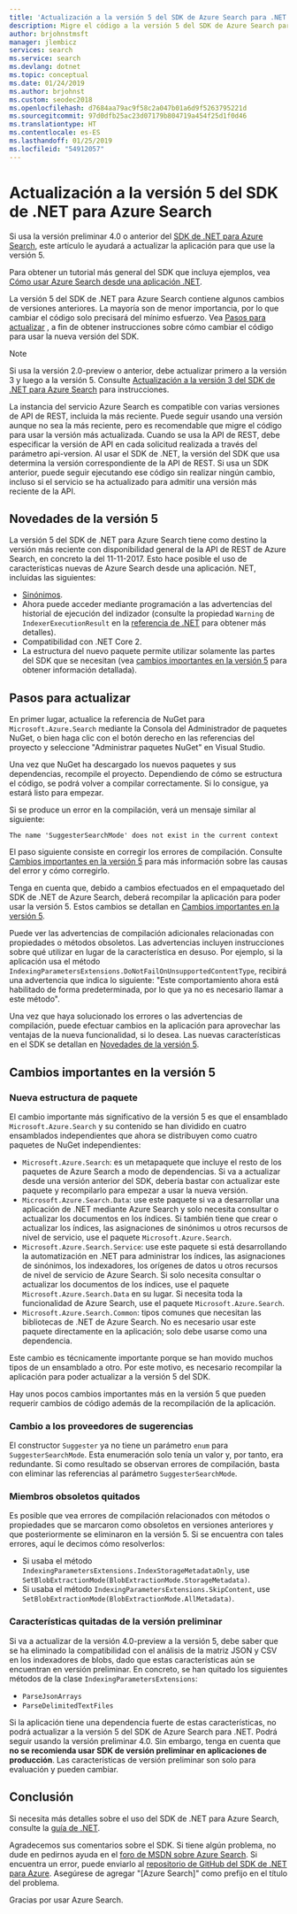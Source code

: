 ```yaml
---
title: 'Actualización a la versión 5 del SDK de Azure Search para .NET: Azure Search'
description: Migre el código a la versión 5 del SDK de Azure Search para .NET a partir de versiones anteriores. Obtenga información sobre las novedades y los cambios de código necesarios.
author: brjohnstmsft
manager: jlembicz
services: search
ms.service: search
ms.devlang: dotnet
ms.topic: conceptual
ms.date: 01/24/2019
ms.author: brjohnst
ms.custom: seodec2018
ms.openlocfilehash: d7684aa79ac9f58c2a047b01a6d9f5263795221d
ms.sourcegitcommit: 97d0dfb25ac23d07179b804719a454f25d1f0d46
ms.translationtype: HT
ms.contentlocale: es-ES
ms.lasthandoff: 01/25/2019
ms.locfileid: "54912057"
---
```

# <a name="upgrading-to-the-azure-search-net-sdk-version-5"></a>Actualización a la versión 5 del SDK de .NET para Azure Search
Si usa la versión preliminar 4.0 o anterior del [SDK de .NET para Azure Search](https://aka.ms/search-sdk), este artículo le ayudará a actualizar la aplicación para que use la versión 5.

Para obtener un tutorial más general del SDK que incluya ejemplos, vea [Cómo usar Azure Search desde una aplicación .NET](search-howto-dotnet-sdk.md).

La versión 5 del SDK de .NET para Azure Search contiene algunos cambios de versiones anteriores. La mayoría son de menor importancia, por lo que cambiar el código solo precisará del mínimo esfuerzo. Vea [Pasos para actualizar](#UpgradeSteps) , a fin de obtener instrucciones sobre cómo cambiar el código para usar la nueva versión del SDK.

> [!NOTE]
> Si usa la versión 2.0-preview o anterior, debe actualizar primero a la versión 3 y luego a la versión 5. Consulte [Actualización a la versión 3 del SDK de .NET para Azure Search](search-dotnet-sdk-migration.md) para instrucciones.
>
> La instancia del servicio Azure Search es compatible con varias versiones de API de REST, incluida la más reciente. Puede seguir usando una versión aunque no sea la más reciente, pero es recomendable que migre el código para usar la versión más actualizada. Cuando se usa la API de REST, debe especificar la versión de API en cada solicitud realizada a través del parámetro api-version. Al usar el SDK de .NET, la versión del SDK que usa determina la versión correspondiente de la API de REST. Si usa un SDK anterior, puede seguir ejecutando ese código sin realizar ningún cambio, incluso si el servicio se ha actualizado para admitir una versión más reciente de la API.

<a name="WhatsNew"></a>

## <a name="whats-new-in-version-5"></a>Novedades de la versión 5
La versión 5 del SDK de .NET para Azure Search tiene como destino la versión más reciente con disponibilidad general de la API de REST de Azure Search, en concreto la del 11-11-2017. Esto hace posible el uso de características nuevas de Azure Search desde una aplicación. NET, incluidas las siguientes:

* [Sinónimos](search-synonyms.md).
* Ahora puede acceder mediante programación a las advertencias del historial de ejecución del indizador (consulte la propiedad `Warning` de `IndexerExecutionResult` en la [referencia de .NET](https://docs.microsoft.com/dotnet/api/microsoft.azure.search.models.indexerexecutionresult?view=azure-dotnet) para obtener más detalles).
* Compatibilidad con .NET Core 2.
* La estructura del nuevo paquete permite utilizar solamente las partes del SDK que se necesitan (vea [cambios importantes en la versión 5](#ListOfChanges) para obtener información detallada).

<a name="UpgradeSteps"></a>

## <a name="steps-to-upgrade"></a>Pasos para actualizar
En primer lugar, actualice la referencia de NuGet para `Microsoft.Azure.Search` mediante la Consola del Administrador de paquetes NuGet, o bien haga clic con el botón derecho en las referencias del proyecto y seleccione "Administrar paquetes NuGet" en Visual Studio.

Una vez que NuGet ha descargado los nuevos paquetes y sus dependencias, recompile el proyecto. Dependiendo de cómo se estructura el código, se podrá volver a compilar correctamente. Si lo consigue, ya estará listo para empezar.

Si se produce un error en la compilación, verá un mensaje similar al siguiente:

    The name 'SuggesterSearchMode' does not exist in the current context

El paso siguiente consiste en corregir los errores de compilación. Consulte [Cambios importantes en la versión 5](#ListOfChanges) para más información sobre las causas del error y cómo corregirlo.

Tenga en cuenta que, debido a cambios efectuados en el empaquetado del SDK de .NET de Azure Search, deberá recompilar la aplicación para poder usar la versión 5. Estos cambios se detallan en [Cambios importantes en la versión 5](#ListOfChanges).

Puede ver las advertencias de compilación adicionales relacionadas con propiedades o métodos obsoletos. Las advertencias incluyen instrucciones sobre qué utilizar en lugar de la característica en desuso. Por ejemplo, si la aplicación usa el método `IndexingParametersExtensions.DoNotFailOnUnsupportedContentType`, recibirá una advertencia que indica lo siguiente: "Este comportamiento ahora está habilitado de forma predeterminada, por lo que ya no es necesario llamar a este método".

Una vez que haya solucionado los errores o las advertencias de compilación, puede efectuar cambios en la aplicación para aprovechar las ventajas de la nueva funcionalidad, si lo desea. Las nuevas características en el SDK se detallan en [Novedades de la versión 5](#WhatsNew).

<a name="ListOfChanges"></a>

## <a name="breaking-changes-in-version-5"></a>Cambios importantes en la versión 5

### <a name="new-package-structure"></a>Nueva estructura de paquete

El cambio importante más significativo de la versión 5 es que el ensamblado `Microsoft.Azure.Search` y su contenido se han dividido en cuatro ensamblados independientes que ahora se distribuyen como cuatro paquetes de NuGet independientes:

 - `Microsoft.Azure.Search`: es un metapaquete que incluye el resto de los paquetes de Azure Search a modo de dependencias. Si va a actualizar desde una versión anterior del SDK, debería bastar con actualizar este paquete y recompilarlo para empezar a usar la nueva versión.
 - `Microsoft.Azure.Search.Data`: use este paquete si va a desarrollar una aplicación de .NET mediante Azure Search y solo necesita consultar o actualizar los documentos en los índices. Si también tiene que crear o actualizar los índices, las asignaciones de sinónimos u otros recursos de nivel de servicio, use el paquete `Microsoft.Azure.Search`.
 - `Microsoft.Azure.Search.Service`: use este paquete si está desarrollando la automatización en .NET para administrar los índices, las asignaciones de sinónimos, los indexadores, los orígenes de datos u otros recursos de nivel de servicio de Azure Search. Si solo necesita consultar o actualizar los documentos de los índices, use el paquete `Microsoft.Azure.Search.Data` en su lugar. Si necesita toda la funcionalidad de Azure Search, use el paquete `Microsoft.Azure.Search`.
 - `Microsoft.Azure.Search.Common`: tipos comunes que necesitan las bibliotecas de .NET de Azure Search. No es necesario usar este paquete directamente en la aplicación; solo debe usarse como una dependencia.
 
Este cambio es técnicamente importante porque se han movido muchos tipos de un ensamblado a otro. Por este motivo, es necesario recompilar la aplicación para poder actualizar a la versión 5 del SDK.

Hay unos pocos cambios importantes más en la versión 5 que pueden requerir cambios de código además de la recompilación de la aplicación.

### <a name="change-to-suggesters"></a>Cambio a los proveedores de sugerencias 

El constructor `Suggester` ya no tiene un parámetro `enum` para `SuggesterSearchMode`. Esta enumeración solo tenía un valor y, por tanto, era redundante. Si como resultado se observan errores de compilación, basta con eliminar las referencias al parámetro `SuggesterSearchMode`.

### <a name="removed-obsolete-members"></a>Miembros obsoletos quitados

Es posible que vea errores de compilación relacionados con métodos o propiedades que se marcaron como obsoletos en versiones anteriores y que posteriormente se eliminaron en la versión 5. Si se encuentra con tales errores, aquí le decimos cómo resolverlos:

- Si usaba el método `IndexingParametersExtensions.IndexStorageMetadataOnly`, use `SetBlobExtractionMode(BlobExtractionMode.StorageMetadata)`.
- Si usaba el método `IndexingParametersExtensions.SkipContent`, use `SetBlobExtractionMode(BlobExtractionMode.AllMetadata)`.

### <a name="removed-preview-features"></a>Características quitadas de la versión preliminar

Si va a actualizar de la versión 4.0-preview a la versión 5, debe saber que se ha eliminado la compatibilidad con el análisis de la matriz JSON y CSV en los indexadores de blobs, dado que estas características aún se encuentran en versión preliminar. En concreto, se han quitado los siguientes métodos de la clase `IndexingParametersExtensions`:

- `ParseJsonArrays`
- `ParseDelimitedTextFiles`

Si la aplicación tiene una dependencia fuerte de estas características, no podrá actualizar a la versión 5 del SDK de Azure Search para .NET. Podrá seguir usando la versión preliminar 4.0. Sin embargo, tenga en cuenta que **no se recomienda usar SDK de versión preliminar en aplicaciones de producción**. Las características de versión preliminar son solo para evaluación y pueden cambiar.

## <a name="conclusion"></a>Conclusión
Si necesita más detalles sobre el uso del SDK de .NET para Azure Search, consulte la [guía de .NET](search-howto-dotnet-sdk.md).

Agradecemos sus comentarios sobre el SDK. Si tiene algún problema, no dude en pedirnos ayuda en el [foro de MSDN sobre Azure Search](https://social.msdn.microsoft.com/Forums/azure/home?forum=azuresearch). Si encuentra un error, puede enviarlo al [repositorio de GitHub del SDK de .NET para Azure](https://github.com/Azure/azure-sdk-for-net/issues). Asegúrese de agregar "[Azure Search]" como prefijo en el título del problema.

Gracias por usar Azure Search.
